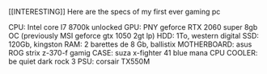 [[INTERESTING]]
Here are the specs of my first ever gaming pc

CPU: Intel core I7 8700k unlocked
GPU: PNY geforce RTX 2060 super 8gb OC (previously MSI geforce gtx 1050 2gt lp)
HDD: 1To, western digital
SSD: 120Gb, kingston
RAM: 2 barettes de 8 Gb, ballistix
MOTHERBOARD: asus ROG strix z-370-f gamig
CASE: suza x-fighter 41 blue mana
CPU COOLER: be quiet dark rock 3
PSU: corsair TX550M